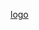 [logo](https://raw.githubusercontent.com/damienmarchandfr/firefox-WebExtensions-Pinterest-downloader/develop/logo.png)